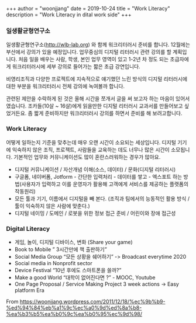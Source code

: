 +++
author = "woonjjang"
date = 2019-10-24
title = "Work Literacy"
description = "Work Literacy in dital work side"
+++

### 일생활균형연구소 

일생활균형연구소(http://wlb-lab.org) 와 함께 워크리터러시 준비를 합니다. 12월에는 부산에서 강의가 있을 예정입니다. 업무중심의 디지털 리터러시 관련 강의를 할 계획입니다. 처음 일을 배우는 사람, 학생, 본인 업무 영역이 있고 1-2년 차 정도 되는 초급자에게 워크리터러시에 세부 강의로 들어가는 짧은 초급 강연입니다. 

비영리조직과 다양한 프로젝트에 지속적으로 얘기했던 느린 방식의 디지털 리터러시에 대한 부분을 워크리터러시 전체 강의에 녹여볼까 합니다. 

관련된 제안을 수락하게 된 것은 올해 시간을 쪼개서 글을 써 보고자 하는 마음이 있어서였습니다. 조카들(10살 ~ 16살)에게 읽을만한 디지털 리터러시 교과서를 만들어보고 싶었거든요. 좀 짧게 준비하지만 워크리터러시 강의를 하면서 준비를 해 보려고합니다.

### Work Literacy

어떻게 일하는지 기준을 맞추는데 매우 오랜 시간이 소요되는 세상입니다. 디지털 기기에 익숙하지 않은 조직, 프로젝트, 사람들을 교육하는 데도 너무나 많은 시간이 소모됩니다. 기본적인 업무와 커뮤니케이션도 많이 혼란스러워하는 경우가 많아요. 

- 디지털 커뮤니케이션 / 자산개념 이해(소스, 데이터) / 문화(디지털 리터러시)
- 구글폼, 네이버폼, Jotform - 간단한 입력처리 - 데이터를 쌓고 - 엑스포트 하는 방법(사용자가 입력하고 이를 운영자가 활용해 고객에게 서비스를 제공하는 플랫폼의 작동원리)
- 모든 툴과 기기, 이름에서 디지털을 빼 본다. (조직과 팀에서의 능동적인 활용 방식 / 툴이 익숙하지 않은 사람에 맞춘다.)
- 디지털 네이밍 / 도메인 / 로봇을 위한 정보 접근 준비 / 어린이와 장애 접근성


### Digital Literacy

- 게임, 놀이, 디지털 디바이스, 변화 (Share your game)
- Book to Mobile ” 3시간만에 책 출판하기”
- Social Media Group “모든 상황을 쉐어하기” -> Broadcast everytime 2020
- Social media in Nonprofit sector
- Device Festival “10년 후에도 스마트폰을 쓸까?”
- Make a good World “대학이 없어진다면 ?” - MOOC, Youtube 
- One Page Proposal / Service Making Project 3 week actions -> Easy platform Era

From https://woonjjang.wordpress.com/2011/12/18/%ec%9b%b9-%ed%94%84%eb%a1%9c%ec%a0%9d%ed%8a%b8-%ea%b3%b5%ea%b0%9c%ea%b0%95%ec%9d%98/